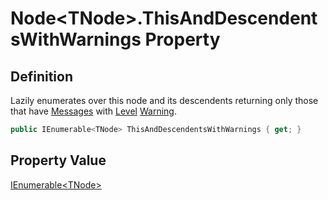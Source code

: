 # Node&lt;TNode&gt;.ThisAndDescendentsWithWarnings Property
## Definition

Lazily enumerates over this node and its descendents returning only those that have [Messages](MrKWatkins.Ast.Message.md) with [Level](MrKWatkins.Ast.Message.Level.md) [Warning](MrKWatkins.Ast.MessageLevel.md#fields).

```c#
public IEnumerable<TNode> ThisAndDescendentsWithWarnings { get; }
```

## Property Value

[IEnumerable&lt;TNode&gt;](https://learn.microsoft.com/en-gb/dotnet/api/System.Collections.Generic.IEnumerable-1)
